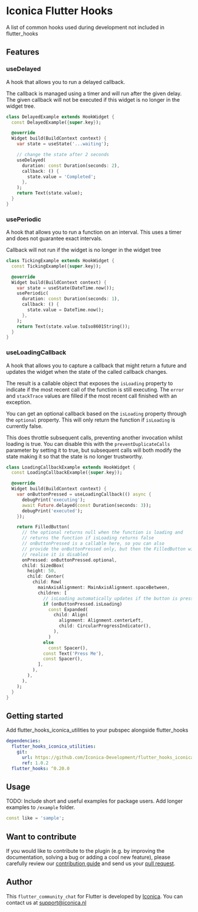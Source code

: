 # Iconica Flutter Hooks

A list of common hooks used during development not included in flutter_hooks

## Features

### useDelayed
A hook that allows you to run a delayed callback.

The callback is managed using a timer and will run after the given delay. The given callback will not be executed if this widget is no longer in the widget tree.

```dart
class DelayedExample extends HookWidget {
  const DelayedExample({super.key});

  @override
  Widget build(BuildContext context) {
    var state = useState('...waiting');

    // change the state after 2 seconds
    useDelayed(
      duration: const Duration(seconds: 2),
      callback: () {
        state.value = 'Completed';
      },
    );
    return Text(state.value);
  }
}
```

### usePeriodic
A hook that allows you to run a function on an interval. This uses a timer and does not guarantee exact intervals.

Callback will not run if the widget is no longer in the widget tree

```dart
class TickingExample extends HookWidget {
  const TickingExample({super.key});

  @override
  Widget build(BuildContext context) {
    var state = useState(DateTime.now());
    usePeriodic(
      duration: const Duration(seconds: 1),
      callback: () {
        state.value = DateTime.now();
      },
    );
    return Text(state.value.toIso8601String());
  }
}
```

### useLoadingCallback
A hook that allows you to capture a callback that might return a future and updates the widget when the state of the called callback changes. 

The result is a callable object that exposes the `isLoading` property to indicate if the most recent call of the function is still executing. The `error` and `stackTrace` values are filled if the most recent call finished with an exception.

You can get an optional callback based on the `isLoading` property through the `optional` property. This will only return the function if `isLoading` is currently false. 

This does throttle subsequent calls, preventing another invocation whilst loading is true. You can disable this with the `preventDuplicateCalls` parameter by setting it to true, but subsequent calls will both modify the state making it so that the state is no longer trustworthy.

```dart
class LoadingCallbackExample extends HookWidget {
  const LoadingCallbackExample({super.key});

  @override
  Widget build(BuildContext context) {
    var onButtonPressed = useLoadingCallback(() async {
      debugPrint('executing');
      await Future.delayed(const Duration(seconds: 3));
      debugPrint('executed');
    });

    return FilledButton(
      // the optional returns null when the function is loading and
      // returns the function if isLoading returns false
      // onButtonPressed is a callable here, so you can also
      // provide the onButtonPressed only, but then the FilledButton will not 
      // realise it is disabled
      onPressed: onButtonPressed.optional,
      child: SizedBox(
        height: 50,
        child: Center(
          child: Row(
            mainAxisAlignment: MainAxisAlignment.spaceBetween,
            children: [
              // isLoading automatically updates if the button is pressed
              if (onButtonPressed.isLoading)
                const Expanded(
                  child: Align(
                    alignment: Alignment.centerLeft,
                    child: CircularProgressIndicator(),
                  ),
                )
              else
                const Spacer(),
              const Text('Press Me'),
              const Spacer(),
            ],
          ),
        ),
      ),
    );
  }
}
```

## Getting started

Add flutter_hooks_iconica_utilities to your pubspec alongside flutter_hooks

```yml
dependencies:
  flutter_hooks_iconica_utilities:
    git:
      url: https://github.com/Iconica-Development/flutter_hooks_iconica_utilities
      ref: 1.0.2
  flutter_hooks: ^0.20.0
```

## Usage

TODO: Include short and useful examples for package users. Add longer examples
to `/example` folder.

```dart
const like = 'sample';
```

## Want to contribute

If you would like to contribute to the plugin (e.g. by improving the documentation, solving a bug or adding a cool new feature), please carefully review our [contribution guide](../CONTRIBUTING.md) and send us your [pull request](https://github.com/Iconica-Development/flutter_community_chat/pulls).

## Author

This `flutter_community_chat` for Flutter is developed by [Iconica](https://iconica.nl). You can contact us at <support@iconica.nl>

